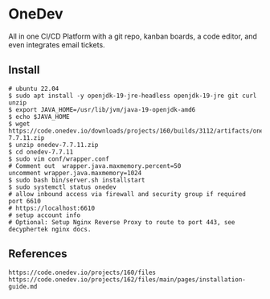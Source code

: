 OneDev
======

All in one CI/CD Platform with a git repo, kanban boards, a code editor, and even integrates email tickets.

Install
-------

    # ubuntu 22.04
    $ sudo apt install -y openjdk-19-jre-headless openjdk-19-jre git curl unzip
    $ export JAVA_HOME=/usr/lib/jvm/java-19-openjdk-amd6
    $ echo $JAVA_HOME
    $ wget https://code.onedev.io/downloads/projects/160/builds/3112/artifacts/onedev-7.7.11.zip
    $ unzip onedev-7.7.11.zip
    $ cd onedev-7.7.11
    $ sudo vim conf/wrapper.conf
    # Comment out  wrapper.java.maxmemory.percent=50
    uncomment wrapper.java.maxmemory=1024
    $ sudo bash bin/server.sh installstart
    $ sudo systemctl status onedev
    # allow inbound access via firewall and security group if required port 6610 
    # https://localhost:6610
    # setup account info 
    # Optional: Setup Nginx Reverse Proxy to route to port 443, see decyphertek nginx docs. 

References
----------

    https://code.onedev.io/projects/160/files
    https://code.onedev.io/projects/162/files/main/pages/installation-guide.md